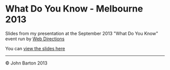 What Do You Know - Melbourne 2013
====

Slides from my presentation at the September 2013 "What Do You Know" event run by [Web Directions](http://webdirections.org)

You can [view the slides here](http://joho.github.io/wdyk/)

---

&copy; John Barton 2013
